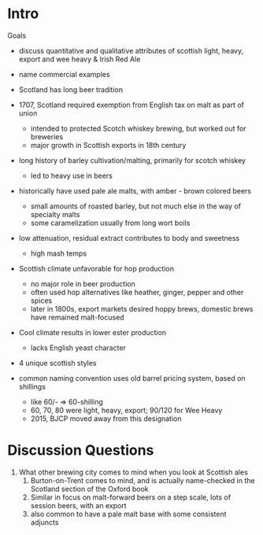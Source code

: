 # Intro

Goals
* discuss quantitative and qualitative attributes of scottish light, heavy, export and wee heavy & Irish Red Ale
* name commercial examples

* Scotland has long beer tradition
* 1707, Scotland required exemption from English tax on malt as part of union
	* intended to protected Scotch whiskey brewing, but worked out for breweries
	* major growth in Scottish exports in 18th century
* long history of barley cultivation/malting, primarily for scotch whiskey
	* led to heavy use in beers
* historically have used pale ale malts, with amber - brown colored beers
	* small amounts of roasted barley, but not much else in the way of specialty malts
	* some caramelization usually from long wort boils
* low attenuation, residual extract contributes to body and sweetness
	* high mash temps
* Scottish climate unfavorable for hop production
	* no major role in beer production
	* often used hop alternatives like heather, ginger, pepper and other spices 
	* later in 1800s, export markets desired hoppy brews, domestic brews have remained malt-focused
* Cool climate results in lower ester production
	* lacks English yeast character
* 4 unique scottish styles
* common naming convention uses old barrel pricing system, based on shillings
	* like 60/- => 60-shilling
	* 60, 70, 80 were light, heavy, export; 90/120 for Wee Heavy
	* 2015, BJCP moved away from this designation

# Discussion Questions
1. What other brewing city comes to mind when you look at Scottish ales
	1. Burton-on-Trent comes to mind, and is actually name-checked in the Scotland section of the Oxford book
	2. Similar in focus on malt-forward beers on a step scale, lots of session beers, with an export
	3. also common to have a pale malt base with some consistent adjuncts